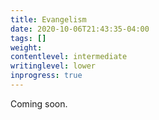 ```yaml
---
title: Evangelism
date: 2020-10-06T21:43:35-04:00
tags: []
weight: 
contentlevel: intermediate
writinglevel: lower
inprogress: true
---
```


Coming soon.
